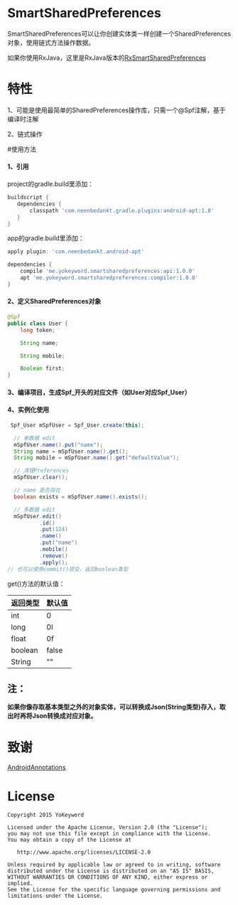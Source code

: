 # SmartSharedPreferences
SmartSharedPreferences可以让你创建实体类一样创建一个SharedPreferences对象，使用链式方法操作数据。

如果你使用RxJava，这里是RxJava版本的[RxSmartSharedPreferences](https://github.com/YoKeyword/RxSmartSharedPreferences)
# 特性
1、可能是使用最简单的SharedPreferences操作库，只需一个@Spf注解，基于编译时注解

2、链式操作

#使用方法
#### 1、引用
project的gradle.build里添加：
``` groovy
buildscript {
   dependencies {
       classpath 'com.neenbedankt.gradle.plugins:android-apt:1.8' 
   }
}
```
app的gradle.build里添加：
``` groovy
apply plugin: 'com.neenbedankt.android-apt'

dependencies {
    compile 'me.yokeyword.smartsharedpreferences:api:1.0.0'
    apt 'me.yokeyword.smartsharedpreferences:compiler:1.0.0'
}

```
#### 2、定义SharedPreferences对象
``` java
@Spf
public class User {
    long token;

    String name;

    String mobile;

    Boolean first;
}
```
#### 3、编译项目，生成Spf_开头的对应文件（如User对应Spf_User）

#### 4、实例化使用
``` java
 Spf_User mSpfUser = Spf_User.create(this);

  // 单数据 edit
  mSpfUser.name().put("name");
  String name = mSpfUser.name().get();
  String mobile = mSpfUser.name().get("defaultValue");

  // 清理Preferences
  mSpfUser.clear();

  // name 是否存在
  boolean exists = mSpfUser.name().exists();

  // 多数据 edit
  mSpfUser.edit()
          .id()
          .put(124)
          .name()
          .put("name")
          .mobile()
          .remove()
          .apply();
// 也可以使用commit()提交，返回boolean类型
```

get()方法的默认值：

| 返回类型     | 默认值|
| ------------ | ----- |
| int          | 0     |
| long         | 0l    |
| float        | 0f    |
| boolean      | false |
| String       | ""    |



## 注：

**如果你像存取基本类型之外的对象实体，可以转换成Json(String类型)存入，取出时再将Json转换成对应对象。**

# 致谢
[AndroidAnnotations](https://github.com/excilys/androidannotations)

# License
``` text
Copyright 2015 YoKeyword

Licensed under the Apache License, Version 2.0 (the "License");
you may not use this file except in compliance with the License.
You may obtain a copy of the License at

   http://www.apache.org/licenses/LICENSE-2.0

Unless required by applicable law or agreed to in writing, software
distributed under the License is distributed on an "AS IS" BASIS,
WITHOUT WARRANTIES OR CONDITIONS OF ANY KIND, either express or implied.
See the License for the specific language governing permissions and
limitations under the License.
```
